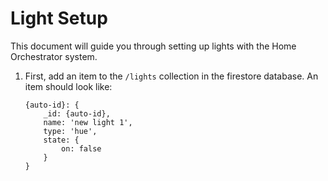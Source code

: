 # Light Setup
This document will guide you through setting up lights with the Home Orchestrator system.

1. First, add an item to the `/lights` collection in the firestore database. An item should look like:
	```
	{auto-id}: {
		_id: {auto-id},
		name: 'new light 1',
		type: 'hue',
		state: {
			on: false
		}
	}
	```

